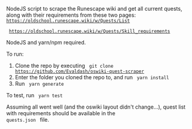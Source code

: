 NodeJS script to scrape the Runescape wiki and get all current quests, along with their requirements from these two pages:
<code> https://oldschool.runescape.wiki/w/Quests/List </code>

<code> https://oldschool.runescape.wiki/w/Quests/Skill_requirements </code>

NodeJS and yarn/npm required.

To run:
1. Clone the repo by executing <code> git clone https://github.com/Evaldash/oswiki-quest-scraper </code>
2. Enter the folder you cloned the repo to, and run <code> yarn install </code>
3. Run <code> yarn generate </code>

To test, run <code> yarn test </code>

Assuming all went well (and the oswiki layout didn't change...), quest list with requirements should be available in the <code> quests.json </code> file.
